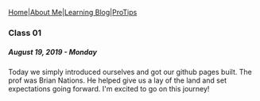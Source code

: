 [Home](/)|[About Me](aboutme)|[Learning Blog](learningblog)|[ProTips](tips.a)

### Class 01 
##### August 19, 2019 - Monday

Today we simply introduced ourselves and got our github pages built. The prof was Brian Nations. He helped give us a lay of the land and set expectations going forward. I'm excited to go on this journey!